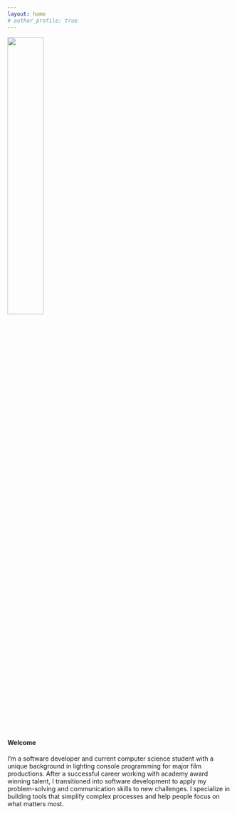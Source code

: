 ```yaml
---
layout: home
# author_profile: true
---
```


<img src= "{{ site_url }}/assets/images/nathan-bio-photo.jpeg" width="40%">

#### Welcome
I’m a software developer and current computer science student with a unique background in lighting console programming for major film productions. After a successful career working with academy award winning talent, I transitioned into software development to apply my problem-solving and communication skills to new challenges. I specialize in building tools that simplify complex processes and help people focus on what matters most.